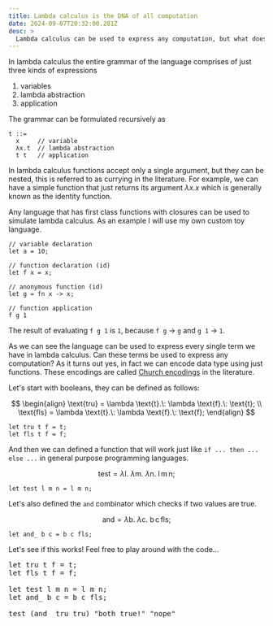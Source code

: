 ```yaml
---
title: Lambda calculus is the DNA of all computation
date: 2024-09-07T20:32:00.281Z
desc: >
  Lambda calculus can be used to express any computation, but what does it entail? As it turns out first class functions are the single most powerful abstraction.
---
```


In lambda calculus the entire grammar of the language comprises of just three kinds of expressions

1. variables
2. lambda abstraction
3. application

The grammar can be formulated recursively as

```
t ::=
  x     // variable
  λx.t  // lambda abstraction
  t t   // application
```

In lambda calculus functions accept only a single argument, but they can be nested, this is referred to as currying in the literature. For example, we can have a simple function that just returns its argument $\lambda x. x$ which is generally known as the identity function.

Any language that has first class functions with closures can be used to simulate lambda calculus. As an example I will use my own custom toy language.

```
// variable declaration
let a = 10;

// function declaration (id)
let f x = x;

// anonymous function (id)
let g = fn x -> x;

// function application
f g 1
```

The result of evaluating `f g 1` is `1`, because `f g` → `g` and `g 1` → `1`.

As we can see the language can be used to express every single term we have in lambda calculus. Can these terms be used to express any computation? As it turns out yes, in fact we can encode data type using just functions. These encodings are called [Church encodings](https://en.wikipedia.org/wiki/Church_encoding) in the literature.

Let's start with booleans, they can be defined as follows:

$$
\begin{align}
  \text{tru} = \lambda \text{t}.\: \lambda \text{f}.\: \text{t}; \\
  \text{fls} = \lambda \text{t}.\: \lambda \text{f}.\: \text{f};
\end{align}
$$

```
let tru t f = t;
let fls t f = f;
```

And then we can defined a function that will work just like `if ... then ... else ...` in general purpose programming languages.

$$\text{test} = \lambda \text{l}.\: \lambda \text{m}.\: \lambda \text{n}.\: \text{l}\, \text{m}\, \text{n};$$

```
let test l m n = l m n;
```

Let's also defined the `and` combinator which checks if two values are true.

$$\text{and} = \lambda \text{b}.\: \lambda \text{c}.\: \text{b}\, \text{c}\, \text{fls};$$

```
let and_ b c = b c fls;
```

Let's see if this works! Feel free to play around with the code...

<pre class="flox-eval">
let tru t f = t;
let fls t f = f;

let test l m n = l m n;
let and_ b c = b c fls;

test (and_ tru tru) "both true!" "nope"
</pre>
